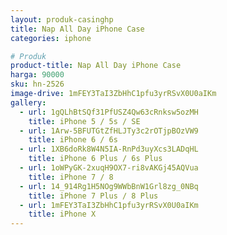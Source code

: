 ```yaml
---
layout: produk-casinghp
title: Nap All Day iPhone Case
categories: iphone

# Produk
product-title: Nap All Day iPhone Case
harga: 90000
sku: hn-2526
image-drive: 1mFEY3TaI3ZbHhC1pfu3yrRSvX0U0aIKm
gallery:
  - url: 1gQLhBtSQf31PfUSZ4Qw63cRnksw5ozMH
    title: iPhone 5 / 5s / SE
  - url: 1Arw-5BFUTGtZfHLJTy3c2rOTjpBOzVW9
    title: iPhone 6 / 6s
  - url: 1XB6doRk8W4N5IA-RnPd3uyXcs3LADqHL
    title: iPhone 6 Plus / 6s Plus
  - url: 1oWPyGK-2xuqH9OX7-ri8vAKGj45AQVua
    title: iPhone 7 / 8
  - url: 14_914Rg1H5NOg9WWbBnW1Grl8zg_0NBq
    title: iPhone 7 Plus / 8 Plus
  - url: 1mFEY3TaI3ZbHhC1pfu3yrRSvX0U0aIKm
    title: iPhone X
---
```


